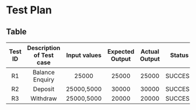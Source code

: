 # Test Plan  
## Table
| Test ID   | Description of Test case | Input values | Expected Output | Actual Output | Status |
|:-----:|:--------------------------:|:--------------:|:-----------------:|:---------------:|:---------:|
| R1  | Balance Enquiry | 25000 |25000| 25000|SUCCESS|
| R2  | Deposit | 25000,5000 | 30000 |30000|SUCCESS|
| R3  | Withdraw | 25000,5000 | 20000 | 20000 |SUCCESS|






